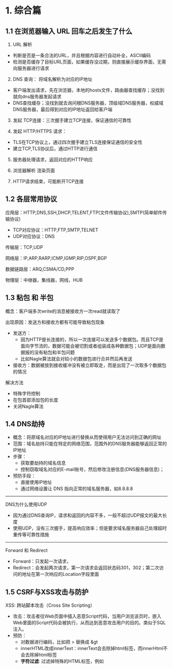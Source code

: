 # 1. 综合篇

## 1.1 在浏览器输入 URL 回车之后发生了什么

1. URL 解析

- 判断是否是一条合法的URL，并且根据内容进行自动补全，ASCII编码
- 检测是否缓存了目标URL页面，如果缓存没过期，则直接展示缓存界面，无需向服务器进行请求

2. DNS 查询： 将域名解析为对应的IP地址

- 客户端发出请求，先在浏览器，本地的hosts文件，路由器查找缓存；没找到就向dns服务器发起请求
- DNS查找缓存；没找到就去询问根DNS服务器，顶级域DNS服务器，权威域DNS服务器，最后得到对应的IP地址返回给客户端

3. 发起 TCP连接：三次握手建立TCP连接，保证通信的可靠性

4. 发起 HTTP/HTTPS 请求：

- TLS在TCP协议上，通过四次握手建立TLS连接保证通信的安全性
- 建立TCP,TLS协议后，通过HTTP进行通信

5. 服务器处理请求，返回对应的HTTP响应

6. 浏览器解析 渲染页面
7. HTTP请求结束，可能断开TCP连接

## 1.2 各层常用协议

应用层：HTTP,DNS,SSH,DHCP,TELENT,FTP(文件传输协议),SMTP(简单邮件传输协议)

- TCP对应协议：HTTP,FTP,SMTP,TELNET
- UDP对应协议：DNS

传输层：TCP,UDP

网络层：IP,ARP,RARP,ICMP,IGMP,RIP,OSPF,BGP

数据链路层：ARQ,CSMA/CD,PPP

物理层：中继器，集线器，网线，HUB

## 1.3 粘包 和 半包

概念：客户端多次write的消息被接收方一次read就读取了

出现原因：发送方和接收方都有可能导致粘包现象

- 发送方：
  - 因为HTTP是长连接的，所以一次连接可以发送多个数据包。而且TCP是面向字节流的，数据可能会被切割或者组装成各种数据包；UDP是面向数据报的没有粘包和半包问题
  - 比如Nagle算法就会对较小的数据包进行合并然后再发送
- 接收方：数据被放到接收缓冲没有被立即取走，而是出现了一次取多个数据包的情况

解决方法

- 特殊字符控制
- 在包首部添加包的长度
- 关闭Nagle算法

## 1.4 DNS劫持

- 概念：将原域名对应的IP地址进行替换从而使得用户无法访问到正确的网址
- 范围：域名劫持只能在特定的网络范围，范围外的DNS服务器能够返回正常的IP地址
- 步骤：
  - 获取要劫持的域名信息
  - 控制窃取域名对应的E-mail账号，然后修改注册信息(DNS服务器信息)；
- 预防手段：
  - 直接使用IP地址
  - 通过网络设置让 DNS 指向正常的域名服务器，如8.8.8.8

---

DNS为什么使用UDP

- 因为通过DNS查询IP，请求和返回的内容不多，一般不超过UDP报文的最大长度
- 使用UDP，没有三次握手，提高响应效率；但是要求域名服务器自己处理超时重传等可靠性措施

---

Forward 和 Redirect

- Forward：只发起一次请求，
- Redirect：会发起两次请求，第一次请求会返回状态码301，302；第二次访问的地址在第一次响应的Location字段里面

## 1.5 CSRF与XSS攻击与防护

XSS: 跨站脚本攻击（Cross Site Scripting）

- 攻击：攻击者往Web页面中插入恶意Script代码，当用户浏览该页时，嵌入Web里面的Script代码会被执行，从而达到恶意攻击用户的目的。类似于SQL注入。
- 预防：
  - 对数据进行编码，比如把 > 替换成 &gt
  - innerHTML改成innerText：innerText会去除掉html标签，而innerHtml不会去除掉html标签  
  - **字符过滤**: 过滤掉特殊的HTML标签，例如<script>、<iframe>等；

**跨站点请求伪造（Cross-Site Request Forgery）**

- 攻击：用户访问正常网站A，A产生cookie返回到浏览器；同时在相同浏览器访问B，B返回攻击性代码请求访问A；从而在用户不知情的情况下携带cookie信息访问A; A不知道请求是B发出来的，会根据Cookie信息以及用户的权限处理该请求，从而导致B的恶意代码被执行
- 预防： 
  - **将cookie设置为HttpOnly。**从而js等无法读取到cookie
  - 验证Http **Referer** 字段。
  - 在请求中加入Token验证；如果token没有或者不正确则拒绝访问。
  - 使用验证码，强制用户和应用程序进行交互

## 1.6 DNS为什么使用UDP

因为如果使用TCP的话，域名解析时间变为了: TCP连接时间 + DNS交易时间

使用UDP的话,	    域名解析时间变为了: DNS交易时间

因为很多时候DNS解析要去请求根DNS，顶级域DNS，权威域DNS等涉及到了多次查询，如果使用TCP的话就会建立多次连接，十分浪费时间

---

UDP的弱点，因为物理链路的最小MTU = 576，所以DNS将报文限制在512字节，一旦超过512字节就会将超过的进行抛弃

为了克服这种问题，使用TCP进行DNS查询

## 1.7 IPV6

IPV4 和 IPV6的区别

- IPV4的IP地址长度为32位，IPV6为128位
- IPV6可自动装配，即使没有DHCP服务器也可以实现自动分配IP地址
- IPV6有应对伪造IP地址的网络安全功能以及防止线路窃听的功能，提高了安全性
- IPV6包首部长度固定40字节，去掉了包头检验和，简化了首部结构，减轻了路由表符负荷，提高了传输效率

# 2. TCP篇

## 2.1 TCP的最大连接数

> https://blog.csdn.net/coderising/article/details/116077502?spm=1001.2101.3001.6650.2&utm_medium=distribute.pc_relevant.none-task-blog-2%7Edefault%7ECTRLIST%7ERate-2-116077502-blog-102783937.pc_relevant_multi_platform_whitelistv4&depth_1-utm_source=distribute.pc_relevant.none-task-blog-2%7Edefault%7ECTRLIST%7ERate-2-116077502-blog-102783937.pc_relevant_multi_platform_whitelistv4&utm_relevant_index=3

客户端最大连接数：端口的大小是16位，其中0是预留端口(在TCP/UDP传输中不会被使用)；所以客户端最大tcp连接数为65535

服务器最大连接数：

- 确定一个连接是由源IP,目标IP,源端口，目标端口；其中目标IP和目标端口是不变的，变的是源IP和源端口
- IP32位，端口16位；因此理论上最大TCP连接数 = 客户端的IP数 ✖ 客户端的端口数 = 2^32 ✖ 2^16 = 2^48
- 实际上远远达不到理论上线；主要受到文件描述个数的限制 和 内存的限制
- ulimit配置文件描述符的数目，所以文件描述符的个数是有限的
- 每一个连接都对应着一个socket文件，每个socket文件占用15~20k；而操作系统的内存是有限的
- 同时前1024个端口是预留的，不一定能被使用
- 考虑C10K问题，也就是单机1万个并发连接问题，解法方法IO多路复用。

fd上限：http://www.ideabuffer.cn/2016/11/20/Linux%E9%85%8D%E7%BD%AE%E8%B0%83%E4%BC%98%EF%BC%9A%E6%9C%80%E5%A4%A7%E6%89%93%E5%BC%80%E6%96%87%E4%BB%B6%E6%8F%8F%E8%BF%B0%E7%AC%A6%E4%B8%AA%E6%95%B0/

## 2.2 UDP实现可靠传输

- 添加seq/ack机制，确保数据发送到对端
- 添加发送和接收缓冲区，主要是用户超时重传。
- 添加超时重传机制。

## 2.3 TIME_WAIT 和 CLOASE_WAIT过多

首先出现TIME_WAIT的一方是主动关闭的一方，出现CLOASE_WAIT的一方是被动关闭的一方

出现TIMEWAIT过多

- 原因：高并发的爬虫服务器或者WEB服务器在访问量大时出现这种情况
- 危害：linux给一个用户的文件描述符和端口号是有限的，如果出现大量TIME_WAIT占据文件描述符和端口的话，会导致文件描述符和端口不够用，使得无法处理新的请求；同时文件描述符和端口也是占据空间的，浪费内存
- 解决：
  - 修改配置：允许将TIME-WAIT sockets重新用于新的TCP连接，开启快速回收
  - 使用长连接，从根本上减少关闭连接的次数

服务器存在大量CLOSEWAIT是因为什么，怎么解决

- 出现原因：在对方关闭连接之后，服务器程序进入CLOSE_WAIT状态，但是程序没有检测到或者忘记关闭自己到对方的连接了
- 危害：同上
- 解决：检查代码，看哪里逻辑上出现了问题

## 2.4 检验和如何计算

伪首部：伪首部包含IP首部一些字段，目的是为了检查数据是否到达正确的目的地

计算过程：

- 把伪首部添加到UDP上
- 计算初始时是需要将检验和字段添零的；
- 把所有位划分为16位（2字节）的字，把所有16位的字相加，如果遇到进位，则将高于16字节的进位部分的值加到最低位上
- 将所有字相加得到的结果应该为一个16位的数，将该数取反则可以得到检验和checksum。      

## 其他

客户端connect 和 服务器accept

- 客户端connect成功返回是在第二次握手
- 服务器accept成功返回是三次握手后

从上面的描述过程，我们可以得知客户端connect成功返回是在第二次握手，服务端accept成功返回是在三次握手成功之后。

---

客户端调用close流程

- 客户端调用close，向服务器发送FIN报文
- 服务器收到FIN报文，TCP协议栈会在FIN包插入一个EOF到接收缓冲区中，这样当服务器的程序调用read来读这个FIN包时。就知道客户端要关闭连接；

---

第三次握手可以带数据吗

- 可以，因为第三次握手时已经建立了从客户端到服务器的连接
- 前面不可以是因为，假如第一次握手可以携带数据的话，有人可以通过发送大量无用数据来攻击服务器

# 3. Http篇

## 3.1 Get和Post

1. 作用：GET 用于获取资源，而 POST 用于传输实体主体。
2. 参数：GET把参数包含在URL中，POST通过request body传递参数。
3. 安全/幂等：GET是安全和幂等的，POST不是安全和幂等的。（所有的安全方法也都是幂等的。）
4. 可缓存：如果要对响应进行缓存，需要满足以下条件：
   - 请求方法是可缓存的，包括 GET 和 HEAD，但是 PUT 和 DELETE 不可缓存，POST 在多数情况下不可缓存的。
   - 响应报文的状态码是可缓存的，包括：200, 203, 204, 206, 300, 301, 404, 405, 410, 414, and 501。
   - 响应报文的 Cache-Control 首部字段没有指定不进行缓存。
5. 有的浏览器对于POST请求是先发送Header，在发送Data

> 安全和幂等
>
> 安全：指的是请求方式不会破坏服务器上面的资源
>
> 幂等：多次执行相同的操作，结果都是相同的
>

## 3.2 Cookie和Session

1. Cookie和Session都是由服务器产生的，用来存储特定的值（是一种key-value结构）
2. 其中Cookie通过`响应头中的set-cookie`交给客户端，并存储在客户端当中。至于Session会将SessionID以`set-cookie: JSESSIONID=xxx`的形式交给客户端，从而使得同一次会话可以访问到相同的Session。Session本身是存储在服务器的。



Cookie 和 Session 有什么不同？

- 作用范围不同：Cookie 保存在客户端（浏览器），Session 保存在服务器端。

- 存取方式的不同：Cookie 只能保存 ASCII，Session 可以存任意数据类型，一般情况下我们可以在 Session 中保持一些常用变量信息，比如说 UserId 等。

- 有效期不同：Cookie 可设置为长时间保持，比如我们经常使用的默认登录功能，Session 一般失效时间较短，客户端关闭或者 Session 超时都会失效。

- 隐私策略不同：Cookie 存储在客户端，比较容易遭到不法获取，早期有人将用户的登录名和密码存储在 Cookie 中导致信息被窃取；Session 存储在服务端，安全性相对 Cookie 要好一些。

- 存储大小不同：单个 Cookie 保存的数据不能超过 4K，Session 可存储数据远高于 Cookie。



为什么需要 Cookie 和 Session

- 因为HTTP是无状态的，而有时候我们需要知道本次操作用户是否登录，是哪个用户在执行的操作。所以需要借助于Cookie和Session

- 用户第一次请求服务器，服务器根据用户提交的相关信息，创建创建对应的 Session，请求返回时将SeesionID返回给浏览器，浏览器接收到SessionID 后将其存入到Cookie中。

- 当用户第二次访问服务器，请求会带上对应域名的Cookie，服务端会从 Cookie 中获取 SessionID，再根据 SessionID 查找对应的 Session 信息；

- 如果没有找到说明用户没有登录或者登录失效，如果找到 Session 证明用户已经登录可执行后面操作。

- 所以，SessionID 是连接 Cookie 和 Session 的一道桥梁，大部分系统也是根据此原理来验证用户登录状态。



如果浏览器中禁止了 Cookie，如何保障整个机制的正常运转。

- 每次请求中都携带一个 SessionID 的参数，可以拼接在URL后面，也可以通过POST提交
- Token 机制：当用户第一次登录后，服务器根据提交的用户信息生成一个 Token，响应时将 Token 返回给客户端，以后客户端只需带上这个 Token 前来请求数据即可，无需再次登录验证。

如何考虑分布式 Session 问题：在互联网公司为了可以支撑更大的流量，后端往往需要多台服务器共同来支撑前端用户请求，那如果用户在 A 服务器登录了，第二次请求跑到服务 B 就会出现登录失效问题。

- 共享 Session，将用户的 Session 等信息使用缓存中间件来统一管理，保障分发到每一个服务器的响应结果都一致。
- Session 复制。任何一个服务器上的 Session 发生改变（增删改），该节点会把这个 Session 的所有内容序列化，然后广播给所有其它节点。
- Nginx ip_hash 策略，服务端使用 Nginx 代理，每个请求按访问 IP 的 hash 分配，这样来自同一 IP 固定访问一个后台服务器，避免了在服务器 A 创建 Session，第二次分发到服务器 B 的现象。

如何解决跨域请求？

> 所谓同源是指"协议+域名+端口"三者相同，即便两个不同的域名指向同一个 ip 地址，也非同源。
>
> 1. 通过代理来避免，比如使用 Nginx 在后端转发请求，避免了前端出现跨域的问题。
> 2. 通过 Jsonp 跨域。
>

## 3.3 注入/ 攻击

SQL注入

- 把SQL命令插入到Web表单提交或输入域名或页面请求的查询字符串，最终达到欺骗服务器执行恶意的SQL命令。
- 应对方法：使用预编译手段，进行参数绑定；使用# 或者 $ 来获取参数值。其中 \$是拼接，会有SQL注入风险

 XSS攻击

- 在数据中插入一些符号以及javascript代码，那么这些数据将会成为应用代码中的一部分了，那么攻击者就可以肆无忌惮地展开攻击

## 3.5 状态码

301 和 302

- 301 是永久重定向，比如域名更改了
- 302 是临时重定向，资源还在只是暂时不能访问了，可以用于访问某个资源需要权限，需要用户登录才能访问

# 4. 强缓存，协商缓存

https://segmentfault.com/a/1190000021661656

缓存指的是：浏览器在本地保存对访问过的资源的副本

缓存的优点

- 降低服务器的压力，加快客户端加载页面的速度
- 减少重复数据的请求，节省流量

强缓存 和 协商缓存

- 读取缓存，判断缓存是否过期，如果没有过期则是强缓存；直接返回缓存中的数据，状态码是200
- 如果过期了，就要向服务器发送一个请求(请求首部字段会带有etag 和 last-modified)，如果经过验证，发现资源仍然有效，则返回一个304的状态码，让客户端从本地缓存中读取

客户端判断缓存是否过期的方式：`Expires` 和 `Cache - Control`字段

服务器判断缓存是否过期的方式: `ETag` 和 ` If-Modified-Since`

